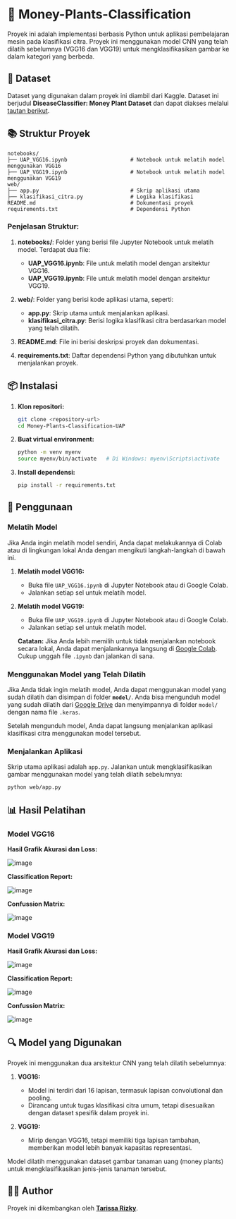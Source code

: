 # 🌿 Money-Plants-Classification

Proyek ini adalah implementasi berbasis Python untuk aplikasi pembelajaran mesin pada klasifikasi citra. Proyek ini menggunakan model CNN yang telah dilatih sebelumnya (VGG16 dan VGG19) untuk mengklasifikasikan gambar ke dalam kategori yang berbeda.

## 📂 Dataset

Dataset yang digunakan dalam proyek ini diambil dari Kaggle. Dataset ini berjudul **DiseaseClassifier: Money Plant Dataset** dan dapat diakses melalui [tautan berikut](https://www.kaggle.com/datasets/mdhasanahmad/diseaseclassifier-money-plant-dataset).

## 📚 Struktur Proyek

```
notebooks/
├── UAP_VGG16.ipynb                    # Notebook untuk melatih model menggunakan VGG16
├── UAP_VGG19.ipynb                    # Notebook untuk melatih model menggunakan VGG19
web/
├── app.py                             # Skrip aplikasi utama
├── klasifikasi_citra.py               # Logika klasifikasi
README.md                              # Dokumentasi proyek
requirements.txt                       # Dependensi Python
```

### Penjelasan Struktur:
1. **notebooks/**: Folder yang berisi file Jupyter Notebook untuk melatih model. Terdapat dua file:
   - **UAP_VGG16.ipynb**: File untuk melatih model dengan arsitektur VGG16.
   - **UAP_VGG19.ipynb**: File untuk melatih model dengan arsitektur VGG19.

2. **web/**: Folder yang berisi kode aplikasi utama, seperti:
   - **app.py**: Skrip utama untuk menjalankan aplikasi.
   - **klasifikasi_citra.py**: Berisi logika klasifikasi citra berdasarkan model yang telah dilatih.

3. **README.md**: File ini berisi deskripsi proyek dan dokumentasi.

4. **requirements.txt**: Daftar dependensi Python yang dibutuhkan untuk menjalankan proyek.

## 📦 Instalasi

1. **Klon repositori:**
   ```bash
   git clone <repository-url>
   cd Money-Plants-Classification-UAP
   ```

2. **Buat virtual environment:**
   ```bash
   python -m venv myenv
   source myenv/bin/activate   # Di Windows: myenv\Scripts\activate
   ```

3. **Install dependensi:**
   ```bash
   pip install -r requirements.txt
   ```


## 🚀 Penggunaan
### Melatih Model
Jika Anda ingin melatih model sendiri, Anda dapat melakukannya di Colab atau di lingkungan lokal Anda dengan mengikuti langkah-langkah di bawah ini.

1. **Melatih model VGG16:**
   - Buka file `UAP_VGG16.ipynb` di Jupyter Notebook atau di Google Colab.
   - Jalankan setiap sel untuk melatih model.

2. **Melatih model VGG19:**
   - Buka file `UAP_VGG19.ipynb` di Jupyter Notebook atau di Google Colab.
   - Jalankan setiap sel untuk melatih model.

   **Catatan:** Jika Anda lebih memilih untuk tidak menjalankan notebook secara lokal, Anda dapat menjalankannya langsung di [Google Colab](https://colab.research.google.com/). Cukup unggah file `.ipynb` dan jalankan di sana.

### Menggunakan Model yang Telah Dilatih
Jika Anda tidak ingin melatih model, Anda dapat menggunakan model yang sudah dilatih dan disimpan di folder **`model/`**. Anda bisa mengunduh model yang sudah dilatih dari [Google Drive](https://drive.google.com/drive/folders/1K4qxh9spP0Ubu6TguFoUPVIOV0PCEx7a) dan menyimpannya di folder `model/` dengan nama file `.keras`.

Setelah mengunduh model, Anda dapat langsung menjalankan aplikasi klasifikasi citra menggunakan model tersebut.

### Menjalankan Aplikasi
Skrip utama aplikasi adalah `app.py`. Jalankan untuk mengklasifikasikan gambar menggunakan model yang telah dilatih sebelumnya:

```bash
python web/app.py
```

## 📊 Hasil Pelatihan

### Model VGG16
**Hasil Grafik Akurasi dan Loss:**

![image](https://github.com/user-attachments/assets/2b8916ca-3475-4c03-9a66-d78bdae46917)

**Classification Report:**

![image](https://github.com/user-attachments/assets/ba4b0273-8207-43ab-819e-02aad7f2124a)

**Confussion Matrix:**

![image](https://github.com/user-attachments/assets/4bac51bd-0dc7-4515-a4fb-b71e11b53167)


### Model VGG19
**Hasil Grafik Akurasi dan Loss:**

![image](https://github.com/user-attachments/assets/4c5464c6-5196-4e30-a4db-148bf198f019)

**Classification Report:**

![image](https://github.com/user-attachments/assets/cbbe7329-0653-4cf3-b223-9cdff1ddc0da)

**Confussion Matrix:**

![image](https://github.com/user-attachments/assets/06c3bc9a-dd67-4513-8e99-d43c73a10f6a)

## 🔍 Model yang Digunakan

Proyek ini menggunakan dua arsitektur CNN yang telah dilatih sebelumnya:

1. **VGG16:**
   - Model ini terdiri dari 16 lapisan, termasuk lapisan convolutional dan pooling.
   - Dirancang untuk tugas klasifikasi citra umum, tetapi disesuaikan dengan dataset spesifik dalam proyek ini.

2. **VGG19:**
   - Mirip dengan VGG16, tetapi memiliki tiga lapisan tambahan, memberikan model lebih banyak kapasitas representasi.

Model dilatih menggunakan dataset gambar tanaman uang (money plants) untuk mengklasifikasikan jenis-jenis tanaman tersebut.

## 👨‍💻 Author

Proyek ini dikembangkan oleh **[Tarissa Rizky](https://github.com/tarissauwar)**.
